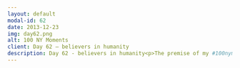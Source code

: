```yaml
---
layout: default
modal-id: 62
date: 2013-12-23
img: day62.png
alt: 100 NY Moments
client: Day 62 – believers in humanity 
description: Day 62 - believers in humanity<p>The premise of my #100nymoments project is this: what happens in our surroundings is reflective of what we feel inside, and this relationship works both ways. So for me to discover stories of kindness, I have to be in a relatively good place. 2016 has been hard for that - bw things happening in my personal life and all the shit that keeps happening in the world - my heart's heavy. My posts, sparse.</p><p>But it's OK because I realize I'm pretty fucking lucky to occupy these spaces in the city. Thanks to work, comics class, and arts activism residency, this year I was surrounded by activists - the folks who organize, rally, and SHOW UP. </p><p>Like the people at Sane Energy Project who locked themselves in a pipeline in NY to stop its construction. The guys at New Sanctuary Movement who accompany immigrants facing deportation at court, every single day. The techie poet who taught us how to cyber encrypt and protect ourselves from security breaches. The MSFers who dare take on a couple pharma giants to help more kids get vaccinated. </p><p>2016 was rough and we have more work to do in 2017. There's hope, though. Lots of it.. because people like these NEVER give up on humanity. And that is quite possibly the kindest thing I could ever experience. I'm grateful to be in your presence. Thank you.</p><p>Power in solidarity 👊 </p>
---
```










